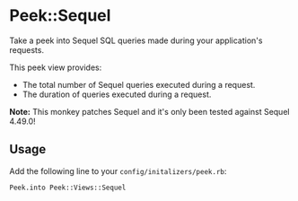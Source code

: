 # Peek::Sequel

Take a peek into Sequel SQL queries made during your application's requests.

This peek view provides:

- The total number of Sequel queries executed during a request.
- The duration of queries executed during a request.

**Note:** This monkey patches Sequel and it's only been tested against Sequel
4.49.0!

## Usage

Add the following line to your `config/initalizers/peek.rb`:

```
Peek.into Peek::Views::Sequel
```